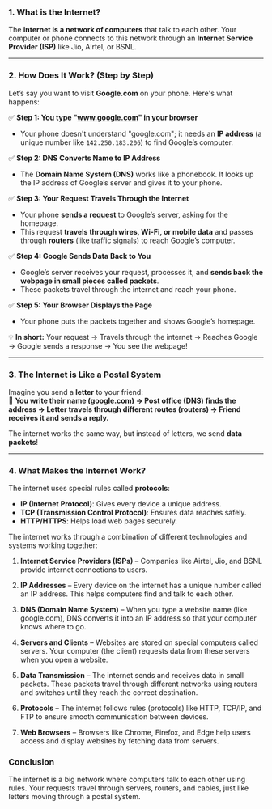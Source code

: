 ### **1. What is the Internet?**  
The **internet is a network of computers** that talk to each other. Your computer or phone connects to this network through an **Internet Service Provider (ISP)** like Jio, Airtel, or BSNL.  

---

### **2. How Does It Work? (Step by Step)**
Let’s say you want to visit **Google.com** on your phone. Here's what happens:  

✅ **Step 1: You type "www.google.com" in your browser**  
- Your phone doesn't understand "google.com"; it needs an **IP address** (a unique number like `142.250.183.206`) to find Google’s computer.  

✅ **Step 2: DNS Converts Name to IP Address**  
- The **Domain Name System (DNS)** works like a phonebook. It looks up the IP address of Google’s server and gives it to your phone.  

✅ **Step 3: Your Request Travels Through the Internet**  
- Your phone **sends a request** to Google’s server, asking for the homepage.  
- This request **travels through wires, Wi-Fi, or mobile data** and passes through **routers** (like traffic signals) to reach Google’s computer.  

✅ **Step 4: Google Sends Data Back to You**  
- Google’s server receives your request, processes it, and **sends back the webpage in small pieces called packets**.  
- These packets travel through the internet and reach your phone.  

✅ **Step 5: Your Browser Displays the Page**  
- Your phone puts the packets together and shows Google’s homepage.  

💡 **In short:** Your request → Travels through the internet → Reaches Google → Google sends a response → You see the webpage!  

---

### **3. The Internet is Like a Postal System**  
Imagine you send a **letter** to your friend:  
📩 **You write their name (google.com) → Post office (DNS) finds the address → Letter travels through different routes (routers) → Friend receives it and sends a reply.**  

The internet works the same way, but instead of letters, we send **data packets**!

---

### **4. What Makes the Internet Work?**
The internet uses special rules called **protocols**:  
- **IP (Internet Protocol)**: Gives every device a unique address.  
- **TCP (Transmission Control Protocol)**: Ensures data reaches safely.  
- **HTTP/HTTPS**: Helps load web pages securely.  

The internet works through a combination of different technologies and systems working together:

1. **Internet Service Providers (ISPs)** – Companies like Airtel, Jio, and BSNL provide internet connections to users.  

2. **IP Addresses** – Every device on the internet has a unique number called an IP address. This helps computers find and talk to each other.  

3. **DNS (Domain Name System)** – When you type a website name (like google.com), DNS converts it into an IP address so that your computer knows where to go.  

4. **Servers and Clients** – Websites are stored on special computers called servers. Your computer (the client) requests data from these servers when you open a website.  

5. **Data Transmission** – The internet sends and receives data in small packets. These packets travel through different networks using routers and switches until they reach the correct destination.  

6. **Protocols** – The internet follows rules (protocols) like HTTP, TCP/IP, and FTP to ensure smooth communication between devices.  

7. **Web Browsers** – Browsers like Chrome, Firefox, and Edge help users access and display websites by fetching data from servers.  


### **Conclusion**  
The internet is a big network where computers talk to each other using rules. Your requests travel through servers, routers, and cables, just like letters moving through a postal system.  
